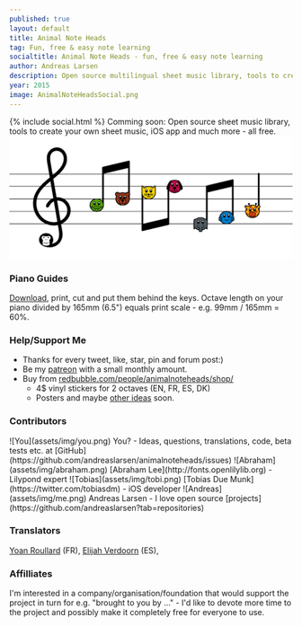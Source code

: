 ```yaml
---
published: true
layout: default
title: Animal Note Heads
tag: Fun, free & easy note learning
socialtitle: Animal Note Heads - fun, free & easy note learning
author: Andreas Larsen
description: Open source multilingual sheet music library, tools to create your own sheet music, iOS app and much more - all free. 
year: 2015
image: AnimalNoteHeadsSocial.png
---
```


{% include social.html %}
Comming soon: Open source sheet music library, tools to create your own sheet music, iOS app and much more - all free.
![AnimalNoteHeadsMockup](assets/img/AnimalNoteHeadsMockup.png)

### Piano Guides

[Download](assets/pdf/), print, cut and put them behind the keys. Octave length on your piano divided by 165mm (6.5") equals print scale - e.g. 99mm / 165mm = 60%.

### Help/Support Me

* Thanks for every tweet, like, star, pin and forum post:)
* Be my [patreon](https://www.patreon.com/andreaslarsen) with a small monthly amount.  
* Buy from [redbubble.com/people/animalnoteheads/shop/](http://www.redbubble.com/people/animalnoteheads/shop/)
  * 4$ vinyl stickers for 2 octaves (EN, FR, ES, DK)
  * Posters and maybe [other ideas](https://github.com/andreaslarsen/animalnoteheads/issues/9) soon.

### Contributors
<span id="contri">
![You](assets/img/you.png) You? - Ideas, questions, translations, code, beta tests etc. at [GitHub](https://github.com/andreaslarsen/animalnoteheads/issues)  
![Abraham](assets/img/abraham.png) [Abraham Lee](http://fonts.openlilylib.org) - Lilypond expert  
![Tobias](assets/img/tobi.png) [Tobias Due Munk](https://twitter.com/tobiasdm) - iOS developer  
![Andreas](assets/img/me.png) Andreas Larsen - I love open source [projects](https://github.com/andreaslarsen?tab=repositories)
</span>

### Translators
[Yoan Roullard](http://yoanroullard.fr) (FR), [Elijah Verdoorn](https://twitter.com/elijahverdoorn) (ES), 

### Affilliates
I'm interested in a company/organisation/foundation that would support the project in turn for e.g. "brought to you by ..." - I'd like to devote more time to the project and possibly make it completely free for everyone to use.